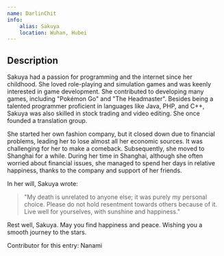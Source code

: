 ```yaml
---
name: DarlinChit
info:
    alias: Sakuya
    location: Wuhan, Hubei
---
```


## Description

Sakuya had a passion for programming and the internet since her childhood. She loved role-playing and simulation games and was keenly interested in game development. She contributed to developing many games, including "Pokémon Go" and "The Headmaster". Besides being a talented programmer proficient in languages like Java, PHP, and C++, Sakuya was also skilled in stock trading and video editing. She once founded a translation group.

She started her own fashion company, but it closed down due to financial problems, leading her to lose almost all her economic sources. It was challenging for her to make a comeback. Subsequently, she moved to Shanghai for a while. During her time in Shanghai, although she often worried about financial issues, she managed to spend her days in relative happiness, thanks to the company and support of her friends.

In her will, Sakuya wrote:
> "My death is unrelated to anyone else; it was purely my personal choice. Please do not hold resentment towards others because of it. Live well for yourselves, with sunshine and happiness."

Rest well, Sakuya. May you find happiness and peace. Wishing you a smooth journey to the stars.

Contributor for this entry: Nanami

